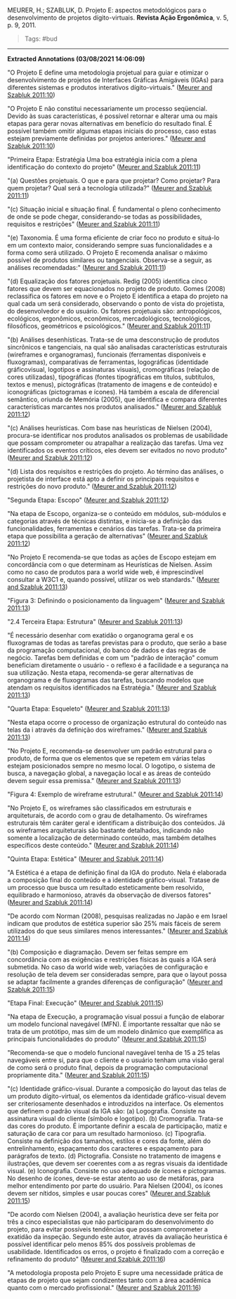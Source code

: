 MEURER, H.; SZABLUK, D. Projeto E: aspectos metodológicos para o desenvolvimento de projetos dígito-virtuais. **Revista Ação Ergonômica**, v. 5, p. 9, 2011.
> Tags: #bud 
---

**Extracted Annotations (03/08/2021 14:06:09)**

"O Projeto E define uma metodologia projetual para guiar e otimizar o desenvolvimento de projetos de Interfaces Gráficas Amigáveis (IGAs) para diferentes sistemas e produtos interativos dígito-virtuais." ([Meurer and Szabluk 2011:10](zotero://open-pdf/groups/4374086/items/JLUV2I56?page=2))

"O Projeto E não constitui necessariamente um processo seqüencial. Devido às suas características, é possível retornar e alterar uma ou mais etapas para gerar novas alternativas em benefício do resultado final. É possível também omitir algumas etapas iniciais do processo, caso estas estejam previamente definidas por projetos anteriores." ([Meurer and Szabluk 2011:10](zotero://open-pdf/groups/4374086/items/JLUV2I56?page=2))

"Primeira Etapa: Estratégia Uma boa estratégia inicia com a plena identificação do contexto do projeto" ([Meurer and Szabluk 2011:11](zotero://open-pdf/groups/4374086/items/JLUV2I56?page=3))

"(a) Questões projetuais. O que e para que projetar? Como projetar? Para quem projetar? Qual será a tecnologia utilizada?" ([Meurer and Szabluk 2011:11](zotero://open-pdf/groups/4374086/items/JLUV2I56?page=3))

"(c) Situação inicial e situação final. É fundamental o pleno conhecimento de onde se pode chegar, considerando-se todas as possibilidades, requisitos e restrições" ([Meurer and Szabluk 2011:11](zotero://open-pdf/groups/4374086/items/JLUV2I56?page=3))

"(e) Taxonomia. É uma forma eficiente de criar foco no produto e situá-lo em um contexto maior, considerando sempre suas funcionalidades e a forma como será utilizado. O Projeto E recomenda analisar o máximo possível de produtos similares ou tangenciais. Observa-se a seguir, as análises recomendadas:" ([Meurer and Szabluk 2011:11](zotero://open-pdf/groups/4374086/items/JLUV2I56?page=3))

"(d) Equalização dos fatores projetuais. Redig (2005) identifica cinco fatores que devem ser equacionados no projeto de produto. Gomes (2008) reclassifica os fatores em nove e o Projeto E identifica a etapa do projeto na qual cada um será considerado, observando o ponto de vista do projetista, do desenvolvedor e do usuário. Os fatores projetuais são: antropológicos, ecológicos, ergonômicos, econômicos, mercadológicos, tecnológicos, filosóficos, geométricos e psicológicos." ([Meurer and Szabluk 2011:11](zotero://open-pdf/groups/4374086/items/JLUV2I56?page=3))

"(b) Análises desenhísticas. Trata-se de uma desconstrução de produtos sincrônicos e tangenciais, na qual são analisadas características estruturais (wireframes e organogramas), funcionais (ferramentas disponíveis e fluxogramas), comparativas de ferramentas, logográficas (identidade gráficovisual, logotipos e assinaturas visuais), cromográficas (relação de cores utilizadas), tipográficas (fontes tipográficas em títulos, subtítulos, textos e menus), pictográficas (tratamento de imagens e de conteúdo) e iconográficas (pictogramas e ícones). Há também a escala de diferencial semântico, oriunda de Memória (2005), que identifica e compara diferentes características marcantes nos produtos analisados." ([Meurer and Szabluk 2011:12](zotero://open-pdf/groups/4374086/items/JLUV2I56?page=4))

"(c) Análises heurísticas. Com base nas heurísticas de Nielsen (2004), procura-se identificar nos produtos analisados os problemas de usabilidade que possam comprometer ou atrapalhar a realização das tarefas. Uma vez identificados os eventos críticos, eles devem ser evitados no novo produto" ([Meurer and Szabluk 2011:12](zotero://open-pdf/groups/4374086/items/JLUV2I56?page=4))

"(d) Lista dos requisitos e restrições do projeto. Ao término das análises, o projetista de interface está apto a definir os principais requisitos e restrições do novo produto." ([Meurer and Szabluk 2011:12](zotero://open-pdf/groups/4374086/items/JLUV2I56?page=4))

"Segunda Etapa: Escopo" ([Meurer and Szabluk 2011:12](zotero://open-pdf/groups/4374086/items/JLUV2I56?page=4))

"Na etapa de Escopo, organiza-se o conteúdo em módulos, sub-módulos e categorias através de técnicas distintas, e inicia-se a definição das funcionalidades, ferramentas e cenários das tarefas. Trata-se da primeira etapa que possibilita a geração de alternativas" ([Meurer and Szabluk 2011:12](zotero://open-pdf/groups/4374086/items/JLUV2I56?page=4))

"No Projeto E recomenda-se que todas as ações de Escopo estejam em concordância com o que determinam as Heurísticas de Nielsen. Assim como no caso de produtos para a world wide web, é imprescindível consultar a W3C1 e, quando possível, utilizar os web standards." ([Meurer and Szabluk 2011:13](zotero://open-pdf/groups/4374086/items/JLUV2I56?page=5))

"Figura 3: Definindo o posicionamento da linguagem" ([Meurer and Szabluk 2011:13](zotero://open-pdf/groups/4374086/items/JLUV2I56?page=5))

"2.4 Terceira Etapa: Estrutura" ([Meurer and Szabluk 2011:13](zotero://open-pdf/groups/4374086/items/JLUV2I56?page=5))

"É necessário desenhar com exatidão o organograma geral e os fluxogramas de todas as tarefas previstas para o produto, que serão a base da programação computacional, do banco de dados e das regras de negócio. Tarefas bem definidas e com um "padrão de interação" comum beneficiam diretamente o usuário - o reflexo é a facilidade e a segurança na sua utilização. Nesta etapa, recomenda-se gerar alternativas de organograma e de fluxogramas das tarefas, buscando modelos que atendam os requisitos identificados na Estratégia." ([Meurer and Szabluk 2011:13](zotero://open-pdf/groups/4374086/items/JLUV2I56?page=5))

"Quarta Etapa: Esqueleto" ([Meurer and Szabluk 2011:13](zotero://open-pdf/groups/4374086/items/JLUV2I56?page=5))

"Nesta etapa ocorre o processo de organização estrutural do conteúdo nas telas da i através da definição dos wireframes." ([Meurer and Szabluk 2011:13](zotero://open-pdf/groups/4374086/items/JLUV2I56?page=5))

"No Projeto E, recomenda-se desenvolver um padrão estrutural para o produto, de forma que os elementos que se repetem em várias telas estejam posicionados sempre no mesmo local. O logotipo, o sistema de busca, a navegação global, a navegação local e as áreas de conteúdo devem seguir essa premissa." ([Meurer and Szabluk 2011:13](zotero://open-pdf/groups/4374086/items/JLUV2I56?page=5))

"Figura 4: Exemplo de wireframe estrutural." ([Meurer and Szabluk 2011:14](zotero://open-pdf/groups/4374086/items/JLUV2I56?page=6))

"No Projeto E, os wireframes são classificados em estruturais e arquiteturais, de acordo com o grau de detalhamento. Os wireframes estruturais têm caráter geral e identificam a distribuição dos conteúdos. Já os wireframes arquiteturais são bastante detalhados, indicando não somente a localização de determinado conteúdo, mas também detalhes específicos deste conteúdo." ([Meurer and Szabluk 2011:14](zotero://open-pdf/groups/4374086/items/JLUV2I56?page=6))

"Quinta Etapa: Estética" ([Meurer and Szabluk 2011:14](zotero://open-pdf/groups/4374086/items/JLUV2I56?page=6))

"A Estética é a etapa de definição final da IGA do produto. Nela é elaborada a composição final do conteúdo e a identidade gráfico-visual. Tratase de um processo que busca um resultado esteticamente bem resolvido, equilibrado e harmonioso, através da observação de diversos fatores" ([Meurer and Szabluk 2011:14](zotero://open-pdf/groups/4374086/items/JLUV2I56?page=6))

"De acordo com Norman (2008), pesquisas realizadas no Japão e em Israel indicam que produtos de estética superior são 25% mais fáceis de serem utilizados do que seus similares menos interessantes." ([Meurer and Szabluk 2011:14](zotero://open-pdf/groups/4374086/items/JLUV2I56?page=6))

"(b) Composição e diagramação. Devem ser feitas sempre em concordância com as exigências e restrições físicas às quais a IGA será submetida. No caso da world wide web, variações de configuração e resolução de tela devem ser consideradas sempre, para que o layout possa se adaptar facilmente a grandes diferenças de configuração" ([Meurer and Szabluk 2011:15](zotero://open-pdf/groups/4374086/items/JLUV2I56?page=7))

"Etapa Final: Execução" ([Meurer and Szabluk 2011:15](zotero://open-pdf/groups/4374086/items/JLUV2I56?page=7))

"Na etapa de Execução, a programação visual possui a função de elaborar um modelo funcional navegável (MFN). É importante ressaltar que não se trata de um protótipo, mas sim de um modelo dinâmico que exemplifica as principais funcionalidades do produto" ([Meurer and Szabluk 2011:15](zotero://open-pdf/groups/4374086/items/JLUV2I56?page=7))

"Recomenda-se que o modelo funcional navegável tenha de 15 a 25 telas navegáveis entre si, para que o cliente e o usuário tenham uma visão geral de como será o produto final, depois da programação computacional propriamente dita." ([Meurer and Szabluk 2011:15](zotero://open-pdf/groups/4374086/items/JLUV2I56?page=7))

"(c) Identidade gráfico-visual. Durante a composição do layout das telas de um produto dígito-virtual, os elementos da identidade gráfico-visual devem ser criteriosamente desenhados e introduzidos na interface. Os elementos que definem o padrão visual da IGA são: (a) Logografia. Consiste na assinatura visual do cliente (símbolo e logotipo). (b) Cromografia. Trata-se das cores do produto. É importante definir a escala de participação, matiz e saturação de cara cor para um resultado harmonioso. (c) Tipografia. Consiste na definição dos tamanhos, estilos e cores da fonte, além do entrelinhamento, espaçamento dos caracteres e espaçamento para parágrafos de texto. (d) Pictografia. Consiste no tratamento de imagens e ilustrações, que devem ser coerentes com a as regras visuais da identidade visual. (e) Iconografia. Consiste no uso adequado de ícones e pictogramas. No desenho de ícones, deve-se estar atento ao uso de metáforas, para melhor entendimento por parte do usuário. Para Nielsen (2004), os ícones devem ser nítidos, simples e usar poucas cores" ([Meurer and Szabluk 2011:15](zotero://open-pdf/groups/4374086/items/JLUV2I56?page=7))

"De acordo com Nielsen (2004), a avaliação heurística deve ser feita por três a cinco especialistas que não participaram do desenvolvimento do projeto, para evitar possíveis tendências que possam comprometer a exatidão da inspeção. Segundo este autor, através da avaliação heurística é possível identificar pelo menos 85% dos possíveis problemas de usabilidade. Identificados os erros, o projeto é finalizado com a correção e refinamento do produto" ([Meurer and Szabluk 2011:16](zotero://open-pdf/groups/4374086/items/JLUV2I56?page=8))

"A metodologia proposta pelo Projeto E supre uma necessidade prática de etapas de projeto que sejam condizentes tanto com a área acadêmica quanto com o mercado profissional." ([Meurer and Szabluk 2011:16](zotero://open-pdf/groups/4374086/items/JLUV2I56?page=8))